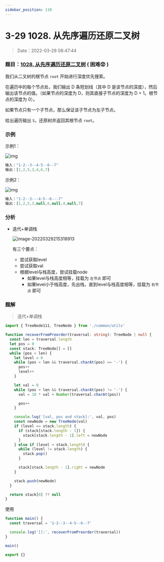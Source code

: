 ```yaml
---
sidebar_position: 110
---
```


# 3-29 1028. 从先序遍历还原二叉树

> Date：2022-03-29 08:47:44

### 题目：[1028. 从先序遍历还原二叉树](https://leetcode-cn.com/problems/recover-a-tree-from-preorder-traversal/)  ( 困难:worried: )

我们从二叉树的根节点 `root` 开始进行深度优先搜索。

在遍历中的每个节点处，我们输出 D 条短划线（其中 D 是该节点的深度），然后输出该节点的值。（如果节点的深度为 D，则其直接子节点的深度为 D + 1。根节点的深度为 0）。

如果节点只有一个子节点，那么保证该子节点为左子节点。

给出遍历输出 `S`，还原树并返回其根节点 `root`。

### 示例

示例1：

![img](https://gitee.com/nahaohao/pic-upload/raw/master/img/recover-a-tree-from-preorder-traversal.png)

```ts
输入："1-2--3--4-5--6--7"
输出：[1,2,5,3,4,6,7]
```

示例2：

![img](https://gitee.com/nahaohao/pic-upload/raw/master/img/screen-shot-2019-04-10-at-114101-pm.png)

```ts
输入："1-2--3---4-5--6---7"
输出：[1,2,5,3,null,6,null,4,null,7]
```

### 分析

- 迭代+单调栈

  ![image-20220329215318913](https://gitee.com/nahaohao/pic-upload/raw/master/img/image-20220329215318913.png)

  有三个要点：

  - 尝试获取level
  - 尝试获取val
  - 根据level与栈高度，尝试挂载node
    - 如果level与栈高度相等，挂载为 `左节点` 即可
    - 如果level小于栈高度，先出栈，直到level与栈高度相等，挂载为 `右节点` 即可

### 题解

> 迭代+单调栈

```ts
import { TreeNode111, TreeNode } from './common/utils'

function recoverFromPreorder(traversal: string): TreeNode | null {
  const len = traversal.length
  let pos = 0
  const stack: TreeNode[] = []
  while (pos < len) {
    let level = 0
    while (pos < len && traversal.charAt(pos) == '-') {
      pos++
      level++
    }

    let val = 0
    while (pos < len && traversal.charAt(pos) != '-') {
      val = 10 * val + Number(traversal.charAt(pos))

      pos++
    }

    console.log('[val, pos and stack]:', val, pos)
    const newNode = new TreeNode(val)
    if (level == stack.length) {
      if (stack[stack.length - 1]) {
        stack[stack.length - 1].left = newNode
      }
    } else if (level < stack.length) {
      while (level != stack.length) {
        stack.pop()
      }

      stack[stack.length - 1].right = newNode
    }

    stack.push(newNode)
  }

  return stack[0] ?? null
}
```

使用

```ts
function main() {
  const traversal = '1-2--3--4-5--6--7'

  console.log('[]:', recoverFromPreorder(traversal))
}

main()

export {}
```

